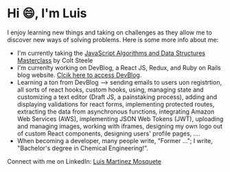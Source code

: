 # Hi :smile:, I'm Luis

I enjoy learning new things and taking on challenges as they allow me to discover new ways of solving problems. Here is some more info about me:
* I'm currently taking the [JavaScript Algorithms and Data Structures Masterclass](https://www.udemy.com/course/js-algorithms-and-data-structures-masterclass/) by Colt Steele
* I'm currenlty working on DevBlog, a React JS, Redux, and Ruby on Rails blog website. [Clcik here to access DevBlog](https://luisdevblog.netlify.app/). 
* Learning a ton from DevBlog --> sending emails to users uon registrtion, all sorts of react hooks, custom hooks, using, managing state and customizing a text editor (Draft JS, a painstaking process), adding and displaying validations for react forms, implementing protected routes, extracting the data from asynchronous functions, integrating Amazon Web Services (AWS), implementing JSON Web Tokens (JWT), uploading and managing images, working with iframes, designing my own logo out of custom React components, designing users' profile pages, ....
* When becoming a developer, many people write, "Former ..."; I write, "Bachelor's degree in Chemical Engineering!".

Connect with me on LinkedIn: [Luis Martinez Mosquete](https://www.linkedin.com/in/luis-martinez-mosquete/)

